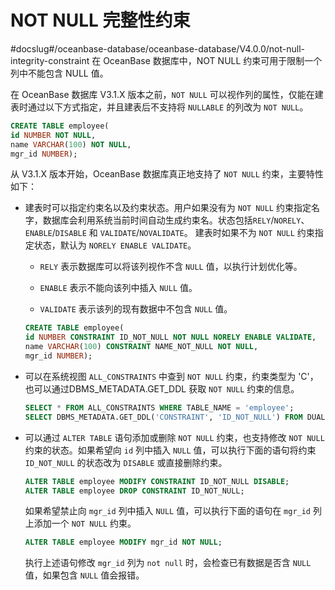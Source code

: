 NOT NULL 完整性约束 
===================================
#docslug#/oceanbase-database/oceanbase-database/V4.0.0/not-null-integrity-constraint
在 OceanBase 数据库中，NOT NULL 约束可用于限制一个列中不能包含 NULL 值。

在 OceanBase 数据库 V3.1.X 版本之前，`NOT NULL` 可以视作列的属性，仅能在建表时通过以下方式指定，并且建表后不支持将 `NULLABLE` 的列改为 `NOT NULL`。

```sql
CREATE TABLE employee(
id NUMBER NOT NULL,
name VARCHAR(100) NOT NULL,
mgr_id NUMBER);
```



从 V3.1.X 版本开始，OceanBase 数据库真正地支持了 `NOT NULL` 约束，主要特性如下：

* 建表时可以指定约束名以及约束状态。用户如果没有为 `NOT NULL` 约束指定名字，数据库会利用系统当前时间自动生成约束名。状态包括`RELY`/`NORELY`、`ENABLE`/`DISABLE` 和 `VALIDATE`/`NOVALIDATE`。 建表时如果不为 `NOT NULL` 约束指定状态，默认为 `NORELY ENABLE VALIDATE`。

  * `RELY` 表示数据库可以将该列视作不含 `NULL` 值，以执行计划优化等。

    
  
  * `ENABLE` 表示不能向该列中插入 `NULL` 值。

    
  
  * `VALIDATE` 表示该列的现有数据中不包含 `NULL` 值。

    
  

  

  ```sql
  CREATE TABLE employee(
  id NUMBER CONSTRAINT ID_NOT_NULL NOT NULL NORELY ENABLE VALIDATE,
  name VARCHAR(100) CONSTRAINT NAME_NOT_NULL NOT NULL,
  mgr_id NUMBER);
  ```

  




<!-- -->

* 可以在系统视图 `ALL_CONSTRAINTS` 中查到 `NOT NULL` 约束，约束类型为 'C'，也可以通过DBMS_METADATA.GET_DDL 获取 `NOT NULL` 约束的信息。

  ```sql
  SELECT * FROM ALL_CONSTRAINTS WHERE TABLE_NAME = 'employee';
  SELECT DBMS_METADATA.GET_DDL('CONSTRAINT', 'ID_NOT_NULL') FROM DUAL;
  ```

  




<!-- -->

* 可以通过 `ALTER TABLE` 语句添加或删除 `NOT NULL` 约束，也支持修改 `NOT NULL` 约束的状态。如果希望向 `id` 列中插入 `NULL` 值，可以执行下面的语句将约束 `ID_NOT_NULL` 的状态改为 `DISABLE` 或直接删除约束。

  ```sql
  ALTER TABLE employee MODIFY CONSTRAINT ID_NOT_NULL DISABLE;
  ALTER TABLE employee DROP CONSTRAINT ID_NOT_NULL;
  ```

  

  如果希望禁止向 `mgr_id` 列中插入 `NULL` 值，可以执行下面的语句在 `mgr_id` 列上添加一个 `NOT NULL` 约束。

  ```sql
  ALTER TABLE employee MODIFY mgr_id NOT NULL;
  ```

  

  执行上述语句修改 `mgr_id` 列为 `not null` 时，会检查已有数据是否含 `NULL` 值，如果包含 `NULL` 值会报错。
  



